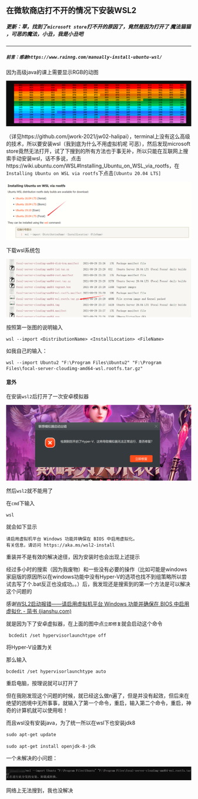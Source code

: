## 在微软商店打不开的情况下安装WSL2

##### 更新：草，找到了`microsoft store`打不开的原因了，竟然是因为打开了 魔法猫猫 ，可恶的魔法，小丑，我是小丑吧



-----------------------------------------------------------------------------------------------------



##### `前言：感谢https://www.rainng.com/manually-install-ubuntu-wsl/`

因为高级java的课上需要显示RGB的动图

![](https://github.com/halipai/MYIMAGES/raw/main/github1/0.png?raw=true)

（详见https://github.com/jwork-2021/jw02-halipai），terminal上没有这么高级的技术，所以要安装wsl（我到底为什么不用虚拟机呢 可恶），然后发现microsoft store竟然无法打开，试了下搜到的所有方法也于事无补，所以只能在互联网上搜索手动安装wsl，话不多说，点击https://wiki.ubuntu.com/WSL#Installing_Ubuntu_on_WSL_via_rootfs，在`Installing Ubuntu on WSL via rootfs`下点击`[Ubuntu 20.04 LTS]`

![](https://github.com/halipai/MYIMAGES/raw/main/github1/1.png?raw=true)

下载wsl系统包

![](https://github.com/halipai/MYIMAGES/raw/main/github1/2.png?raw=true)

按照第一张图的说明输入

```
wsl --import <DistributionName> <InstallLocation> <FileName>
```

如我自己的输入：

```
wsl --import Ubuntu2 "F:\Program Files\Ubuntu2" "F:\Program Files\focal-server-cloudimg-amd64-wsl.rootfs.tar.gz"
```



#### 意外

在安装`wsl2`后打开了一次安卓模拟器

![](https://github.com/halipai/MYIMAGES/raw/main/github1/3.png?raw=true)

然后`wsl2`就不能用了

在`cmd`下输入

```
wsl
```

就会如下显示

```
请启用虚拟机平台 Windows 功能并确保在 BIOS 中启用虚拟化。
有关信息，请访问 https://aka.ms/wsl2-install
```

重装并不是有效的解决途径，因为安装时也会出现上述提示

经过多小时的搜索（因为我废物）和一些没有必要的操作（比如可能是windows家庭版的原因所以在windows功能中没有Hyper-V的选项也找不到组策略所以尝试去写了个.bat反正也没成功。。）后，我发现还是搜索到的第一个方法是可以解决这个问题的

感谢[WSL2启动报错——请启用虚拟机平台 Windows 功能并确保在 BIOS 中启用虚拟化 - 简书 (jianshu.com)](https://www.jianshu.com/p/be76a0f08dc7)

就是因为下了安卓虚拟器，在上面的图中点`立即修复`就会启动这个命令

```
 bcdedit /set hypervisorlaunchtype off
```

将Hyper-V设置为关

那么输入

```
bcdedit /set hypervisorlaunchtype auto
```

重启电脑，按理说就可以打开了

但在我刚发现这个问题的时候，就已经这么做n遍了，但是并没有起效，但后来在绝望的困境中无所事事，就输入了第一个命令，重启，输入第二个命令，重启，神奇的计算机就可以使用啦！

而且wsl没有安装java，为了统一所以在wsl下也安装jdk8

```
sudo apt-get update

sudo apt-get install openjdk-8-jdk
```



一个未解决的小问题：

![](https://github.com/halipai/MYIMAGES/raw/main/github1/4.png?raw=true)

网络上无法搜到，我也没解决









